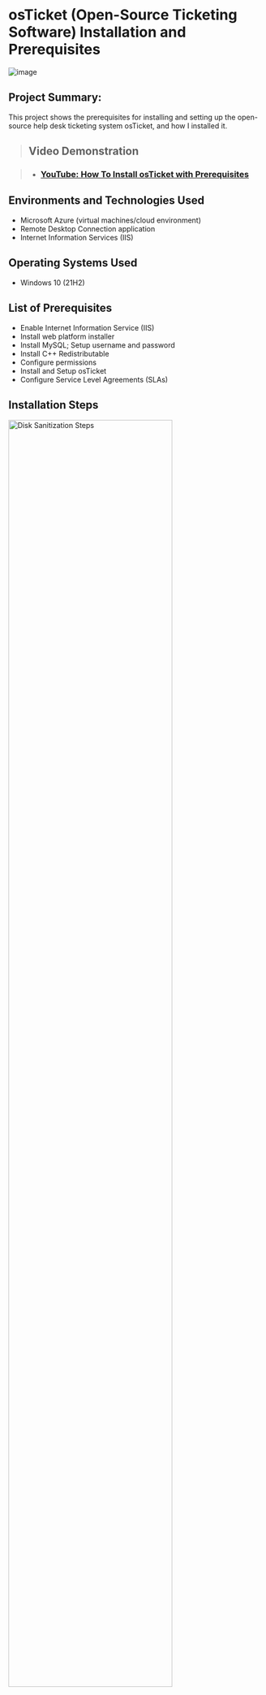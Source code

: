 <h1>osTicket (Open-Source Ticketing Software) Installation and Prerequisites</h1>

![image](https://github.com/patrickoigwilo/osTicket-PrereqsAndInstall/assets/162601853/bea41c06-de8e-4e36-a392-fba79043eb80)

<h2>Project Summary:</h2>
This project shows the prerequisites for installing and setting up the open-source help desk ticketing system osTicket, and how I installed it.<br />

><h2>Video Demonstration</h2>

>- ### [YouTube: How To Install osTicket with Prerequisites](https://www.youtube.com)

<h2>Environments and Technologies Used</h2>

- Microsoft Azure (virtual machines/cloud environment)
- Remote Desktop Connection application
- Internet Information Services (IIS)

<h2>Operating Systems Used </h2>

- Windows 10</b> (21H2)

<h2>List of Prerequisites</h2>

- Enable Internet Information Service (IIS) 
- Install web platform installer
- Install MySQL; Setup username and password
- Install C++ Redistributable
- Configure permissions
- Install and Setup osTicket
- Configure Service Level Agreements (SLAs)

<h2>Installation Steps</h2>

<p>
<img src="https://i.imgur.com/DJmEXEB.png" height="80%" width="80%" alt="Disk Sanitization Steps"/>
</p>

<p>
Lorem ipsum dolor sit amet, consectetur adipiscing elit, sed do eiusmod tempor incididunt ut labore et dolore magna aliqua. Ut enim ad minim veniam, quis nostrud exercitation ullamco laboris nisi ut aliquip ex ea commodo consequat. Duis aute irure dolor in reprehenderit in voluptate velit esse cillum dolore eu fugiat nulla pariatur.
</p>
<br />

<p>
<img src="https://i.imgur.com/DJmEXEB.png" height="80%" width="80%" alt="Disk Sanitization Steps"/>
</p>
<p>
Lorem ipsum dolor sit amet, consectetur adipiscing elit, sed do eiusmod tempor incididunt ut labore et dolore magna aliqua. Ut enim ad minim veniam, quis nostrud exercitation ullamco laboris nisi ut aliquip ex ea commodo consequat. Duis aute irure dolor in reprehenderit in voluptate velit esse cillum dolore eu fugiat nulla pariatur.
</p>
<br />

<p>
<img src="https://i.imgur.com/DJmEXEB.png" height="80%" width="80%" alt="Disk Sanitization Steps"/>
</p>
<p>
Lorem ipsum dolor sit amet, consectetur adipiscing elit, sed do eiusmod tempor incididunt ut labore et dolore magna aliqua. Ut enim ad minim veniam, quis nostrud exercitation ullamco laboris nisi ut aliquip ex ea commodo consequat. Duis aute irure dolor in reprehenderit in voluptate velit esse cillum dolore eu fugiat nulla pariatur.
</p>
<br />

<p>
  testing the microphone...
  <h3> Attach image </h3>
  <h4> Just copy-paste, not inside a paragraph tag</h4>
  <h5> et voila! </h5>
  
</p>

![image](https://github.com/patrickoigwilo/osticket-prereqs/assets/162601853/9fe31d38-2618-4844-9ddf-af7518b8373c)
